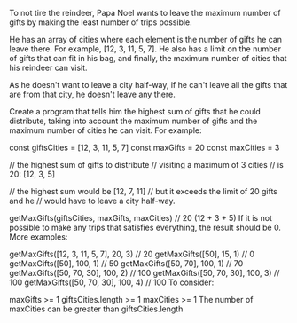 To not tire the reindeer, Papa Noel wants to leave the maximum number of gifts by making the least number of trips possible.

He has an array of cities where each element is the number of gifts he can leave there. For example, [12, 3, 11, 5, 7]. He also has a limit on the number of gifts that can fit in his bag, and finally, the maximum number of cities that his reindeer can visit.

As he doesn't want to leave a city half-way, if he can't leave all the gifts that are from that city, he doesn't leave any there.

Create a program that tells him the highest sum of gifts that he could distribute, taking into account the maximum number of gifts and the maximum number of cities he can visit. For example:

const giftsCities = [12, 3, 11, 5, 7]
const maxGifts = 20
const maxCities = 3

// the highest sum of gifts to distribute
// visiting a maximum of 3 cities
// is 20: [12, 3, 5]

// the highest sum would be [12, 7, 11]
// but it exceeds the limit of 20 gifts and he
// would have to leave a city half-way.

getMaxGifts(giftsCities, maxGifts, maxCities) // 20 (12 + 3 + 5)
If it is not possible to make any trips that satisfies everything, the result should be 0. More examples:

getMaxGifts([12, 3, 11, 5, 7], 20, 3) // 20
getMaxGifts([50], 15, 1) // 0
getMaxGifts([50], 100, 1) // 50
getMaxGifts([50, 70], 100, 1) // 70
getMaxGifts([50, 70, 30], 100, 2) // 100
getMaxGifts([50, 70, 30], 100, 3) // 100
getMaxGifts([50, 70, 30], 100, 4) // 100
To consider:

maxGifts >= 1
giftsCities.length >= 1
maxCities >= 1
The number of maxCities can be greater than giftsCities.length